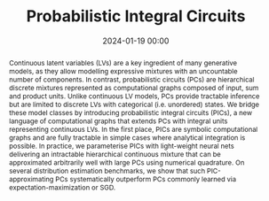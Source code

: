 ---
collection: publications
ref: "gala2023pic"
permalink: "publications/gala2023pic"
title:  "Probabilistic Integral Circuits"
date:   2024-01-19 00:00
tags: circuits probml
image: "/images/papers/gala2023pic/pic-comp.png"
authors: "Gennaro Gala, Cassio de Campos, Robert Peharz, Antonio Vergari, Erik Quaeghebeur"
paperurl: "https://arxiv.org/abs/2310.16986"
pdf: "https://arxiv.org/pdf/2310.16986.pdf"
venue: "AISTATS 2024"
code: "https://github.com/gengala/pic"
excerpt: "We represent hierarchical continuous latent variable models as computational graph that allow us to efficiently approximate intractable distributions via recursive quadrature rules"
abstract: "Continuous latent variables (LVs) are a key ingredient of many generative models, as they allow modelling expressive mixtures with an uncountable number of components. In contrast, probabilistic circuits (PCs) are hierarchical discrete mixtures represented as computational graphs composed of input, sum and product units. Unlike continuous LV models, PCs provide tractable inference but are limited to discrete LVs with categorical (i.e. unordered) states. We bridge these model classes by introducing probabilistic integral circuits (PICs), a new language of computational graphs that extends PCs with integral units representing continuous LVs. In the first place, PICs are symbolic computational graphs and are fully tractable in simple cases where analytical integration is possible. In practice, we parameterise PICs with light-weight neural nets delivering an intractable hierarchical continuous mixture that can be approximated arbitrarily well with large PCs using numerical quadrature. On several distribution estimation benchmarks, we show that such PIC-approximating PCs systematically outperform PCs commonly learned via expectation-maximization or SGD."
supplemental: 
bibtex: "@inproceedings{gala2023pic,<br/>
  title={Probabilistic Integral Circuits},<br/>
  author={Gennaro Gala, Cassio de Campos, Robert Peharz, Antonio Vergari, Erik Quaeghebeur,<br/>
  booktitle={AISTATS 2024},<br/>
  year={2024}
}"
---